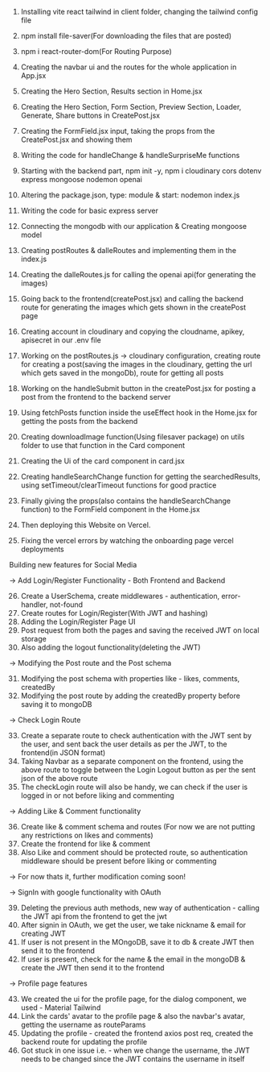 1. Installing vite react tailwind in client folder, changing the tailwind config file
2. npm install file-saver(For downloading the files that are posted)
3. npm i react-router-dom(For Routing Purpose)
4. Creating the navbar ui and the routes for the whole application in App.jsx
5. Creating the Hero Section, Results section in Home.jsx
6. Creating the Hero Section, Form Section, Preview Section, Loader, Generate, Share buttons in CreatePost.jsx
7. Creating the FormField.jsx input, taking the props from the CreatePost.jsx and showing them
8. Writing the code for handleChange & handleSurpriseMe functions



9. Starting with the backend part, npm init -y, npm i cloudinary cors dotenv express mongoose nodemon openai
10. Altering the package.json, type: module & start: nodemon index.js
11. Writing the code for basic express server
12. Connecting the mongodb with our application & Creating mongoose model
13. Creating postRoutes & dalleRoutes and implementing them in the index.js
14. Creating the dalleRoutes.js for calling the openai api(for generating the images)
15. Going back to the frontend(createPost.jsx) and calling the backend route for generating the images which gets shown in the createPost page
16. Creating account in cloudinary and copying the cloudname, apikey, apisecret in our .env file
17. Working on the postRoutes.js -> cloudinary configuration, creating route for creating a post(saving the images in the cloudinary, getting the url which gets saved in the mongoDb), route for getting all posts
18. Working on the handleSubmit button in the createPost.jsx for posting a post from the frontend to the backend server



19. Using fetchPosts function inside the useEffect hook in the Home.jsx for getting the posts from the backend
20. Creating downloadImage function(Using filesaver package) on utils folder to use that function in the Card component
21. Creating the Ui of the card component in card.jsx
22. Creating handleSearchChange function for getting the searchedResults, using setTimeout/clearTimeout functions for good practice
23. Finally giving the props(also contains the handleSearchChange function) to the FormField component in the Home.jsx


24. Then deploying this Website on Vercel.
25. Fixing the vercel errors by watching the onboarding page vercel deployments






Building new features for Social Media

-> Add Login/Register Functionality - Both Frontend and Backend

26. Create a UserSchema, create middlewares - authentication, error-handler, not-found
27. Create routes for Login/Register(With JWT and hashing)
28. Adding the Login/Register Page UI
29. Post request from both the pages and saving the received JWT on local storage
30. Also adding the logout functionality(deleting the JWT)


-> Modifying the Post route and the Post schema

31. Modifying the post schema with properties like - likes, comments, createdBy
32. Modifying the post route by adding the createdBy property before saving it to mongoDB




-> Check Login Route

33. Create a separate route to check authentication with the JWT sent by the user, and sent back the user details as per the JWT, to the frontend(in JSON format)
34. Taking Navbar as a separate component on the frontend, using the above route to toggle between the Login Logout button as per the sent json of the above route
35. The checkLogin route will also be handy, we can check if the user is logged in or not before liking and commenting




-> Adding Like & Comment functionality

36. Create like & comment schema and routes (For now we are not putting any restrictions on likes and comments)
37. Create the frontend for like & comment
38. Also Like and comment should be protected route, so authentication middleware should be present before liking or commenting



-> For now thats it, further modification coming soon!

-> SignIn with google functionality with OAuth

39. Deleting the previous auth methods, new way of authentication - calling the JWT api from the frontend to get the jwt
40. After signin in OAuth, we get the user, we take nickname & email for creating JWT
41. If user is not present in the MOngoDB, save it to db & create JWT then send it to the frontend
42. If user is present, check for the name & the email in the mongoDB & create the JWT then send it to the frontend



-> Profile page features

43. We created the ui for the profile page, for the dialog component, we used - Material Tailwind
44. Link the cards' avatar to the profile page & also the navbar's avatar, getting the username as routeParams 
45. Updating the profile - created the frontend axios post req, created the backend route for updating the profile
46. Got stuck in one issue i.e. - when we change the username, the JWT needs to be changed since the JWT contains the username in itself


